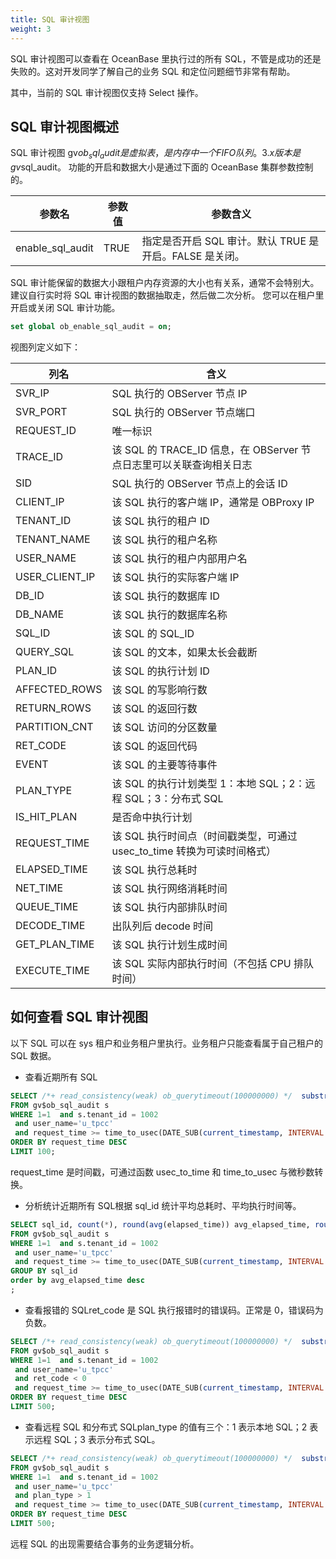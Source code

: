 ```yaml
---
title: SQL 审计视图
weight: 3
---
```


SQL 审计视图可以查看在 OceanBase 里执行过的所有 SQL，不管是成功的还是失败的。这对开发同学了解自己的业务 SQL 和定位问题细节非常有帮助。

其中，当前的 SQL 审计视图仅支持 Select 操作。
## SQL 审计视图概述
SQL 审计视图 gv$ob_sql_audit 是虚拟表，是内存中一个 FIFO 队列。3.x版本是 gv$sql_audit。
功能的开启和数据大小是通过下面的 OceanBase 集群参数控制的。

| 参数名 | 参数值 | 参数含义 |
| --- | --- | --- |
| enable_sql_audit | TRUE | 指定是否开启 SQL 审计。默认 TRUE 是开启。FALSE 是关闭。 |

SQL 审计能保留的数据大小跟租户内存资源的大小也有关系，通常不会特别大。建议自行实时将 SQL 审计视图的数据抽取走，然后做二次分析。
您可以在租户里开启或关闭 SQL 审计功能。
```sql
set global ob_enable_sql_audit = on;
```
视图列定义如下：

| 列名 | 含义 |
| --- | --- |
| SVR_IP | SQL 执行的 OBServer 节点 IP |
| SVR_PORT | SQL 执行的 OBServer 节点端口 |
| REQUEST_ID | 唯一标识 |
| TRACE_ID | 该 SQL 的 TRACE_ID 信息，在 OBServer 节点日志里可以关联查询相关日志 |
| SID | SQL 执行的 OBServer 节点上的会话 ID |
| CLIENT_IP | 该 SQL 执行的客户端 IP，通常是 OBProxy IP |
| TENANT_ID | 该 SQL 执行的租户 ID |
| TENANT_NAME | 该 SQL 执行的租户名称 |
| USER_NAME | 该 SQL 执行的租户内部用户名 |
| USER_CLIENT_IP | 该 SQL 执行的实际客户端 IP |
| DB_ID | 该 SQL 执行的数据库 ID |
| DB_NAME | 该 SQL 执行的数据库名称 |
| SQL_ID | 该 SQL 的 SQL_ID |
| QUERY_SQL | 该 SQL 的文本，如果太长会截断 |
| PLAN_ID | 该 SQL 的执行计划 ID |
| AFFECTED_ROWS | 该 SQL 的写影响行数 |
| RETURN_ROWS | 该 SQL 的返回行数 |
| PARTITION_CNT | 该 SQL 访问的分区数量 |
| RET_CODE | 该 SQL 的返回代码 |
| EVENT | 该 SQL 的主要等待事件 |
| PLAN_TYPE | 该 SQL 的执行计划类型 1：本地 SQL；2：远程 SQL；3：分布式 SQL |
| IS_HIT_PLAN | 是否命中执行计划 |
| REQUEST_TIME | 该 SQL 执行时间点（时间戳类型，可通过 usec_to_time 转换为可读时间格式） |
| ELAPSED_TIME | 该 SQL 执行总耗时 |
| NET_TIME | 该 SQL 执行网络消耗时间 |
| QUEUE_TIME | 该 SQL 执行内部排队时间 |
| DECODE_TIME | 出队列后 decode 时间 |
| GET_PLAN_TIME | 该 SQL 执行计划生成时间 |
| EXECUTE_TIME | 该 SQL 实际内部执行时间（不包括 CPU 排队时间） |

## 如何查看 SQL 审计视图
以下 SQL 可以在 sys 租户和业务租户里执行。业务租户只能查看属于自己租户的 SQL 数据。

- 查看近期所有 SQL
```sql
SELECT /*+ read_consistency(weak) ob_querytimeout(100000000) */  substr(usec_to_time(request_time),1,19) request_time_, s.svr_ip, s.client_Ip, s.sid,s.tenant_id, s.tenant_name, s.user_name, s.db_name, s.query_sql, s.affected_rows, s.return_rows, s.ret_code, s.event, s.elapsed_time, s.queue_time, s.execute_time, round(s.request_memory_used/1024/1024/1024,2) req_mem_mb, plan_type, is_executor_rpc, is_inner_sql, trace_id 
FROM gv$ob_sql_audit s
WHERE 1=1  and s.tenant_id = 1002
 and user_name='u_tpcc' 
 and request_time >= time_to_usec(DATE_SUB(current_timestamp, INTERVAL 30 MINUTE) )
ORDER BY request_time DESC
LIMIT 100;
```
request_time 是时间戳，可通过函数 usec_to_time 和 time_to_usec 与微秒数转换。

- 分析统计近期所有 SQL根据 sql_id 统计平均总耗时、平均执行时间等。
```sql
SELECT sql_id, count(*), round(avg(elapsed_time)) avg_elapsed_time, round(avg(execute_time)) avg_exec_time
FROM gv$ob_sql_audit s
WHERE 1=1  and s.tenant_id = 1002
 and user_name='u_tpcc' 
 and request_time >= time_to_usec(DATE_SUB(current_timestamp, INTERVAL 30 MINUTE) )
GROUP BY sql_id
order by avg_elapsed_time desc 
;
```

- 查看报错的 SQLret_code 是 SQL 执行报错时的错误码。正常是 0，错误码为负数。
```sql
SELECT /*+ read_consistency(weak) ob_querytimeout(100000000) */  substr(usec_to_time(request_time),1,19) request_time_, s.svr_ip, s.client_Ip, s.sid,s.tenant_id, s.tenant_name, s.user_name, s.db_name, s.sql_id,  s.query_sql, s.affected_rows, s.return_rows, s.ret_code, s.event, s.elapsed_time, s.queue_time, s.execute_time, round(s.request_memory_used/1024/1024/1024,2) req_mem_mb, plan_type, is_executor_rpc, is_inner_sql, trace_id 
FROM gv$ob_sql_audit s
WHERE 1=1  and s.tenant_id = 1002
 and user_name='u_tpcc' 
 and ret_code < 0
 and request_time >= time_to_usec(DATE_SUB(current_timestamp, INTERVAL 30 MINUTE) )
ORDER BY request_time DESC
LIMIT 500;
```

- 查看远程 SQL 和分布式 SQLplan_type 的值有三个：1 表示本地 SQL；2 表示远程 SQL；3 表示分布式 SQL。
```sql
SELECT /*+ read_consistency(weak) ob_querytimeout(100000000) */  substr(usec_to_time(request_time),1,19) request_time_, s.svr_ip, s.client_Ip, s.sid,s.tenant_id, s.tenant_name, s.user_name, s.db_name, s.sql_id,  s.query_sql, s.affected_rows, s.return_rows, s.ret_code, s.event, s.elapsed_time, s.queue_time, s.execute_time, round(s.request_memory_used/1024/1024/1024,2) req_mem_mb, plan_type, is_executor_rpc, is_inner_sql, trace_id 
FROM gv$ob_sql_audit s
WHERE 1=1  and s.tenant_id = 1002
 and user_name='u_tpcc' 
 and plan_type > 1
 and request_time >= time_to_usec(DATE_SUB(current_timestamp, INTERVAL 30 MINUTE) )
ORDER BY request_time DESC
LIMIT 500;
```
远程 SQL 的出现需要结合事务的业务逻辑分析。

